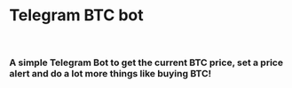 <h1 style="align: center;">Telegram BTC bot</h1>
<br />
<h3 style="align: center;">A simple Telegram Bot to get the current BTC price, set a price alert and do a lot more things like buying BTC!</h3>
<br>
